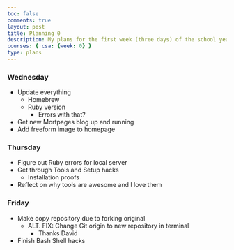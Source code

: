 ```yaml
---
toc: false
comments: true
layout: post
title: Planning 0
description: My plans for the first week (three days) of the school year.
courses: { csa: {week: 0} }
type: plans
---
```


### Wednesday

- Update everything
    - Homebrew
    - Ruby version
        - Errors with that?
- Get new Mortpages blog up and running
- Add freeform image to homepage

### Thursday

- Figure out Ruby errors for local server
- Get through Tools and Setup hacks
    - Installation proofs
- Reflect on why tools are awesome and I love them

### Friday

- Make copy repository due to forking original
    - ALT. FIX: Change Git origin to new repository in terminal
        - Thanks David
- Finish Bash Shell hacks